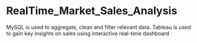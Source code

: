 # RealTime_Market_Sales_Analysis
MySQL is used to aggregate, clean and filter relevant data. Tableau is used to gain key insights on sales using interactive real-time dashboard
